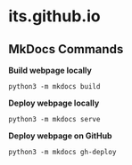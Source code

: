 # its.github.io

## MkDocs Commands


**Build webpage locally**

```
python3 -m mkdocs build
```

**Deploy webpage locally**

```
python3 -m mkdocs serve
```


**Deploy webpage on GitHub**

```
python3 -m mkdocs gh-deploy
```

